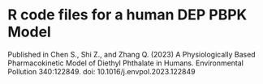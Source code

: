 # R code files for a human DEP PBPK Model
Published in Chen S., Shi Z., and Zhang Q. (2023) A Physiologically Based Pharmacokinetic Model of Diethyl Phthalate in Humans. Environmental Pollution 340:122849. 
doi: 10.1016/j.envpol.2023.122849
